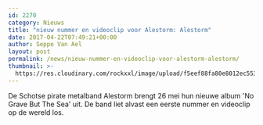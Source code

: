 ```yaml
---
id: 2270
category: Nieuws
title: "nieuw nummer en videoclip voor Alestorm: Alestorm"
date: 2017-04-22T07:49:21+00:00
author: Seppe Van Ael
layout: post
permalink: /news/nieuw-nummer-en-videoclip-voor-alestorm-alestorm/
thumbnail: >-
  https://res.cloudinary.com/rockxxl/image/upload/f5eef88fa80e8012ec5537965ac858f7.jpg
---
```

De Schotse pirate metalband Alestorm brengt 26 mei hun nieuwe album 'No Grave But The Sea' uit. De band liet alvast een eerste nummer en videoclip op de wereld los.
